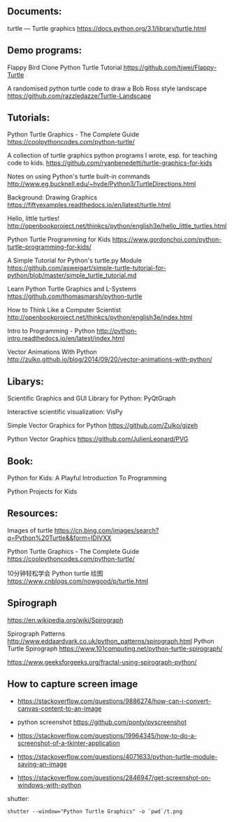 

## Documents:
turtle — Turtle graphics
https://docs.python.org/3.1/library/turtle.html


## Demo programs:
Flappy Bird Clone Python Turtle Tutorial
https://github.com/tjwei/Flappy-Turtle

A randomised python turtle code to draw a Bob Ross style landscape
https://github.com/razzledazze/Turtle-Landscape


## Tutorials:
Python Turtle Graphics - The Complete Guide
https://coolpythoncodes.com/python-turtle/ 

A collection of turtle graphics python programs I wrote, esp. for teaching code to kids.
https://github.com/ryanbenedetti/turtle-graphics-for-kids

Notes on using Python's turtle built-in commands
http://www.eg.bucknell.edu/~hyde/Python3/TurtleDirections.html

Background: Drawing Graphics
https://fiftyexamples.readthedocs.io/en/latest/turtle.html

Hello, little turtles!
http://openbookproject.net/thinkcs/python/english3e/hello_little_turtles.html

Python Turtle Programming for Kids
https://www.gordonchoi.com/python-turtle-programming-for-kids/

A Simple Tutorial for Python's turtle.py Module
https://github.com/asweigart/simple-turtle-tutorial-for-python/blob/master/simple_turtle_tutorial.md

Learn Python Turtle Graphics and L-Systems
https://github.com/thomasmarsh/python-turtle

How to Think Like a Computer Scientist
http://openbookproject.net/thinkcs/python/english3e/index.html

Intro to Programming - Python
http://python-intro.readthedocs.io/en/latest/index.html


Vector Animations With Python
http://zulko.github.io/blog/2014/09/20/vector-animations-with-python/


## Libarys:
Scientific Graphics and GUI Library for Python: PyQtGraph

Interactive scientific visualization: VisPy

Simple Vector Graphics for Python
https://github.com/Zulko/gizeh

Python Vector Graphics
https://github.com/JulienLeonard/PVG


## Book:
Python for Kids: A Playful Introduction To Programming

Python Projects for Kids


## Resources:
Images of turtle
https://cn.bing.com/images/search?q=Python%20Turtle&&form=IDIVXX


Python Turtle Graphics - The Complete Guide
https://coolpythoncodes.com/python-turtle/ 

10分钟轻松学会 Python turtle 绘图
https://www.cnblogs.com/nowgood/p/turtle.html

## Spirograph
https://en.wikipedia.org/wiki/Spirograph

Spirograph Patterns http://www.eddaardvark.co.uk/python_patterns/spirograph.html
Python Turtle Spirograph https://www.101computing.net/python-turtle-spirograph/

https://www.geeksforgeeks.org/fractal-using-spirograph-python/

## How to capture screen image
* https://stackoverflow.com/questions/9886274/how-can-i-convert-canvas-content-to-an-image
  
* python screenshot https://github.com/ponty/pyscreenshot
* https://stackoverflow.com/questions/19964345/how-to-do-a-screenshot-of-a-tkinter-application

* https://stackoverflow.com/questions/4071633/python-turtle-module-saving-an-image
* https://stackoverflow.com/questions/2846947/get-screenshot-on-windows-with-python

shutter:
```
shutter --window="Python Turtle Graphics" -o `pwd`/t.png
```
